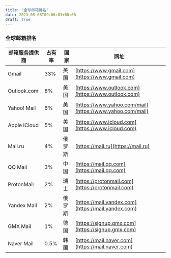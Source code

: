```yaml
---
title: "全球邮箱排名"
date: 2023-05-08T09:06:03+08:00
draft: true
---
```


### 全球邮箱排名

| 邮箱服务提供商   | 占有率    | 国家     | 网址                      |
|----------------|----------|---------|--------------------------|
| Gmail          | 33%      | 美国     | [https://www.gmail.com](https://www.gmail.com)             |
| Outlook.com    | 8%       | 美国     | [https://www.outlook.com](https://www.outlook.com)         |
| Yahoo! Mail    | 6%       | 美国     | [https://www.yahoo.com/mail](https://www.yahoo.com/mail)   |
| Apple iCloud   | 5%       | 美国     | [https://www.icloud.com](https://www.icloud.com)           |
| Mail.ru        | 4%       | 俄罗斯   | [https://mail.ru](https://mail.ru)                         |
| QQ Mail        | 3%       | 中国     | [https://mail.qq.com](https://mail.qq.com)                 |
| ProtonMail     | 2%       | 瑞士     | [https://protonmail.com](https://protonmail.com)           |
| Yandex Mail    | 2%       | 俄罗斯   | [https://mail.yandex.com](https://mail.yandex.com)         |
| GMX Mail       | 1%       | 德国     | [https://signup.gmx.com](https://signup.gmx.com)           |
| Naver Mail     | 0.5%     | 韩国     | [https://mail.naver.com](https://mail.naver.com)           |




